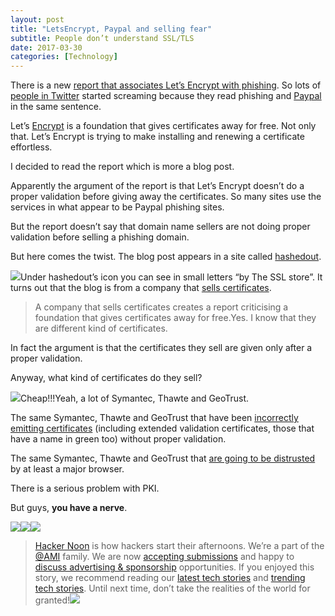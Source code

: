 ```yaml
---
layout: post
title: "LetsEncrypt, Paypal and selling fear"
subtitle: People don’t understand SSL/TLS
date: 2017-03-30
categories: [Technology]
---
```


There is a new [report that associates Let’s Encrypt with phishing](https://www.thesslstore.com/blog/lets-encrypt-phishing/). So lots of [people in Twitter](https://twitter.com/search?q=paypal%20letsencrypt&src=typd) started screaming because they read phishing and [Paypal](https://hackernoon.com/tagged/paypal) in the same sentence.

Let’s [Encrypt](https://hackernoon.com/tagged/encrypt) is a foundation that gives certificates away for free. Not only that. Let’s Encrypt is trying to make installing and renewing a certificate effortless.

I decided to read the report which is more a blog post.

Apparently the argument of the report is that Let’s Encrypt doesn’t do a proper validation before giving away the certificates. So many sites use the services in what appear to be Paypal phishing sites.

But the report doesn’t say that domain name sellers are not doing proper validation before selling a phishing domain.

But here comes the twist. The blog post appears in a site called [hashedout](https://www.thesslstore.com/blog).

![](/img/1*QVMyAAojo9aW3qqaGLAVuw.png)Under hashedout’s icon you can see in small letters “by The SSL store”. It turns out that the blog is from a company that [sells certificates](https://www.thesslstore.com/).

> A company that sells certificates creates a report criticising a foundation that gives certificates away for free.Yes. I know that they are different kind of certificates.

In fact the argument is that the certificates they sell are given only after a proper validation.

Anyway, what kind of certificates do they sell?

![](/img/1*cT5Txj1U0hU8tNcNdqP_QQ.png)Cheap!!!Yeah, a lot of Symantec, Thawte and GeoTrust.

The same Symantec, Thawte and GeoTrust that have been [incorrectly emitting certificates](https://security.googleblog.com/2015/10/sustaining-digital-certificate-security.html) (including extended validation certificates, those that have a name in green too) without proper validation.

The same Symantec, Thawte and GeoTrust that [are going to be distrusted](https://groups.google.com/a/chromium.org/forum/#!topic/blink-dev/eUAKwjihhBs%5B1-25%5D) by at least a major browser.

There is a serious problem with PKI.

But guys, **you have a nerve**.

[![](/img/1*0hqOaABQ7XGPT-OYNgiUBg.png)](http://bit.ly/HackernoonFB)[![](/img/1*Vgw1jkA6hgnvwzTsfMlnpg.png)](https://goo.gl/k7XYbx)[![](/img/1*gKBpq1ruUi0FVK2UM_I4tQ.png)](https://goo.gl/4ofytp)

> [Hacker Noon](http://bit.ly/Hackernoon) is how hackers start their afternoons. We’re a part of the [@AMI](http://bit.ly/atAMIatAMI) family. We are now [accepting submissions](http://bit.ly/hackernoonsubmission) and happy to [discuss advertising & sponsorship](mailto:partners@amipublications.com) opportunities.
> If you enjoyed this story, we recommend reading our [latest tech stories](http://bit.ly/hackernoonlatestt) and [trending tech stories](https://hackernoon.com/trending). Until next time, don’t take the realities of the world for granted!![](/img/1*35tCjoPcvq6LbB3I6Wegqw.jpeg)
